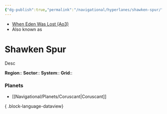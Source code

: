 ```yaml
---
{"dg-publish":true,"permalink":"/navigational/hyperlanes/shawken-spur/","tags":["map","hyperlane","unfinished"],"noteIcon":"saber1"}
---
```


- [When Eden Was Lost (Ao3)](https://archiveofourown.org/works/19334440/chapters/45992584)
- Also known as 
# Shawken Spur
Desc

**Region**::
**Sector**::
**System**::
**Grid**::

### Planets
- [[Navigational/Planets/Coruscant\|Coruscant]]

{ .block-language-dataview}